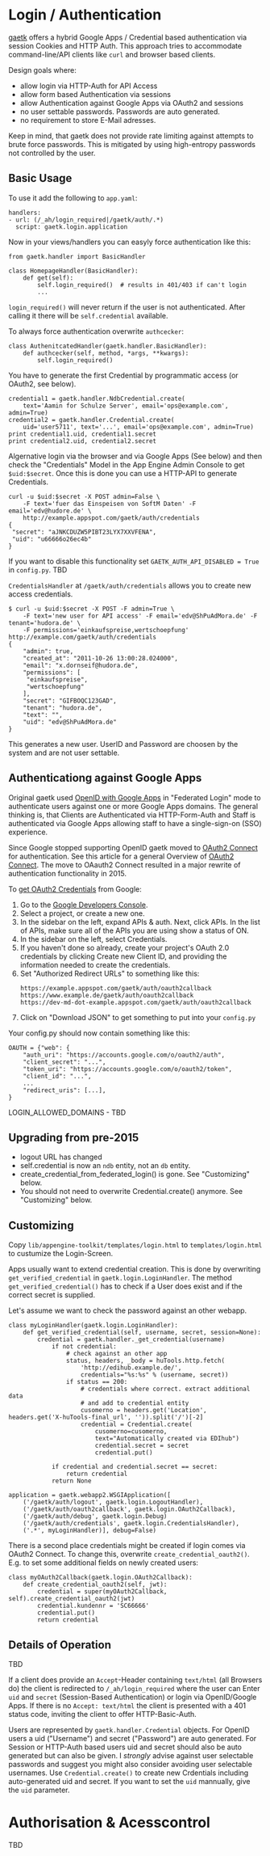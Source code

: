 Login / Authentication
======================

[gaetk](https://github.com/mdornseif/appengine-toolkit) offers a hybrid Google Apps / Credential based authentication via session Cookies and HTTP Auth. This approach tries to accommodate command-line/API clients like `curl` and browser based clients.

Design goals where:

* allow login via HTTP-Auth for API Access
* allow form based Authentication via sessions
* allow Authentication against Google Apps via OAuth2 and sessions
* no user settable passwords. Passwords are auto generated.
* no requirement to store E-Mail adresses.

Keep in mind, that gaetk does not provide rate limiting against attempts to brute force passwords. This is mitigated by using high-entropy passwords not controlled by the user.


Basic Usage
-----------

To use it add the following to `app.yaml`:

    handlers:
    - url: (/_ah/login_required|/gaetk/auth/.*)
      script: gaetk.login.application

Now in your views/handlers you can easyly force authentication like this:

    from gaetk.handler import BasicHandler

    class HomepageHandler(BasicHandler):
        def get(self):
            self.login_required()  # results in 401/403 if can't login
            ...


`login_required()` will never return if the user is not authenticated. After calling it there will be `self.credential` available.

To always force authentication overwrite `authcecker`:

    class AuthenitcatedHandler(gaetk.handler.BasicHandler):
        def authcecker(self, method, *args, **kwargs):
            self.login_required()


You have to generate the first Credential by programmatic access (or OAuth2, see below).

    credential1 = gaetk.handler.NdbCredential.create(
        text='Aamin for Schulze Server', email='ops@example.com', admin=True)
    credential2 = gaetk.handler.Credential.create(
        uid='user5711', text='...', email='ops@example.com', admin=True)
    print credential1.uid, credential1.secret
    print credential2.uid, credential2.secret


Algernative login via the browser and via Google Apps (See below) and then check the "Credentials" Model in the App Engine Admin Console to get `$uid:$secret`. Once this is done you can use a HTTP-API to generate Credentials.


    curl -u $uid:$secret -X POST admin=False \
        -F text='fuer das Einspeisen von SoftM Daten' -F email='edv@hudore.de' \
        http://example.appspot.com/gaetk/auth/credentials
    {
     "secret": "aJNKCDUZW5PIBT23LYX7XXVFENA",
     "uid": "u66666o26ec4b"
    }

If you want to disable this functionality set `GAETK_AUTH_API_DISABLED = True` in `config.py`. TBD

`CredentialsHandler` at `/gaetk/auth/credentials` allows you to create new access credentials.

    $ curl -u $uid:$secret -X POST -F admin=True \
        -F text='new user for API access' -F email='edv@ShPuAdMora.de' -F tenant='hudora.de' \
        -F permissions='einkaufspreise,wertschoepfung' http://example.com/gaetk/auth/credentials
    {
        "admin": true,
        "created_at": "2011-10-26 13:00:28.024000",
        "email": "x.dornseif@hudora.de",
        "permissions": [
         "einkaufspreise",
         "wertschoepfung"
        ],
        "secret": "GIFBOQC123GAD",
        "tenant": "hudora.de",
        "text": "",
        "uid": "edv@ShPuAdMora.de"
    }

This generates a new user. UserID and Password are choosen by the system and are not user settable.


Authenticationg against Google Apps
-----------------------------------

Original gaetk used [OpenID with Google Apps](https://cloud.google.com/appengine/articles/openid) in "Federated Login" mode to authenticate users against one or more Google Apps domains. The general thinking is, that Clients are Authenticated via HTTP-Form-Auth and Staff is authenticated via Google Apps allowing staff to have a single-sign-on (SSO) experience.

Since Google stopped supporting OpenID gaetk moved to [OAuth2 Connect](https://developers.google.com/accounts/docs/OpenIDConnect) for authentication. See this article for a general Overview of [OAuth2 Connect](http://www.heise.de/developer/artikel/OpenID-Connect-Login-mit-OAuth-Teil-1-Grundlagen-2218446.html). The move to OAauth2 Connect resulted in a major rewrite of authentication functionality in 2015.

To [get OAuth2 Credentials](https://developers.google.com/accounts/docs/OpenIDConnect#getcredentials) from Google:

1. Go to the [Google Developers Console](https://console.developers.google.com/).
2. Select a project, or create a new one.
3. In the sidebar on the left, expand APIs & auth. Next, click APIs. In the list of APIs, make sure all of the APIs you are using show a status of ON.
4. In the sidebar on the left, select Credentials.
5. If you haven't done so already, create your project's OAuth 2.0 credentials by clicking Create new Client ID, and providing the information needed to create the credentials.
6. Set "Authorized Redirect URLs" to something like this:
    ```
    https://example.appspot.com/gaetk/auth/oauth2callback
    https://www.example.de/gaetk/auth/oauth2callback
    https://dev-md-dot-example.appspot.com/gaetk/auth/oauth2callback
    ```
7. Click on "Download JSON" to get something to put into your `config.py`

Your config.py should now contain something like this:

    OAUTH = {"web": {
        "auth_uri": "https://accounts.google.com/o/oauth2/auth",
        "client_secret": "...",
        "token_uri": "https://accounts.google.com/o/oauth2/token",
        "client_id": "...",
        ...
        "redirect_uris": [...],
    }

LOGIN_ALLOWED_DOMAINS - TBD


Upgrading from pre-2015
-----------------------

* logout URL has changed
* self.credential is now an `ndb` entity, not an `db` entity.
* create_credential_from_federated_login() is gone. See "Customizing" below.
* You should not need to overwrite Credential.create() anymore. See "Customizing" below.


Customizing
-----------

Copy `lib/appengine-toolkit/templates/login.html` to `templates/login.html` to custumize the Login-Screen.

Apps usually want to extend credential creation. This is done by overwriting `get_verified_credential` in `gaetk.login.LoginHandler`. The method `get_verified_credential()` has to check if a User does exist and if the correct secret is supplied.

Let's assume we want to check the password against an other webapp.

    class myLoginHandler(gaetk.login.LoginHandler):
        def get_verified_credential(self, username, secret, session=None):
            credential = gaetk.handler._get_credential(username)
                if not credential:
                    # check against an other app
                    status, headers, _body = huTools.http.fetch(
                        'http://edihub.example.de/',
                        credentials="%s:%s" % (username, secret))
                    if status == 200:
                        # credentials where correct. extract additional data
                        # and add to credential entity
                        cusomerno = headers.get('Location', headers.get('X-huTools-final_url', '')).split('/')[-2]
                        credential = Credential.create(
                            cusomerno=cusomerno,
                            text="Automatically created via EDIhub")
                            credential.secret = secret
                            credential.put()

                if credential and credential.secret == secret:
                    return credential
                return None

    application = gaetk.webapp2.WSGIApplication([
        ('/gaetk/auth/logout', gaetk.login.LogoutHandler),
        ('/gaetk/auth/oauth2callback', gaetk.login.OAuth2Callback),
        ('/gaetk/auth/debug', gaetk.login.Debug)
        ('/gaetk/auth/credentials', gaetk.login.CredentialsHandler),
        ('.*', myLoginHandler)], debug=False)


There is a second place credentials might be created if login comes via OAuth2 Connect. To change this, overwrite `create_credential_oauth2()`. E.g. to set some additional fields on newly created users:

    class myOAuth2Callback(gaetk.login.OAuth2Callback):
        def create_credential_oauth2(self, jwt):
            credential = super(myOAuth2Callback, self).create_credential_oauth2(jwt)
            credential.kundennr = 'SC66666'
            credential.put()
            return credential


Details of Operation
--------------------

TBD

If a client does provide an `Accept`-Header containing `text/html` (all Browsers do) the client is redirected to `/_ah/login_required` where the user can Enter `uid` and `secret` (Session-Based Authentication) or login via OpenID/Google Apps. If there is no `Accept: text/html` the client is presented with a 401 status code, inviting the client to offer HTTP-Basic-Auth.

Users are represented by `gaetk.handler.Credential` objects. For OpenID users a uid ("Username") and secret ("Password") are auto generated. For Session or HTTP-Auth based users uid and secret should also be auto generated but can also be given. I *strongly* advise against user  selectable passwords and suggest you might also consider avoiding user  selectable usernames. Use `Credential.create()` to create new Crdentials including auto-generated uid and secret. If you want to set the `uid` mannually, give the `uid` parameter.



Authorisation & Acesscontrol
============================

TBD





